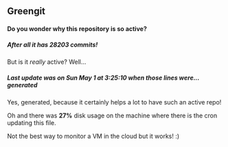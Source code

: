 ## Greengit

#### Do you wonder why this repository is so active?

##### After all it has 28203 commits!

But is it *really* active? Well...

##### Last update was on Sun May 1 at 3:25:10 when those lines were... generated

Yes, generated, because it certainly helps a lot to have such an active repo!

Oh and there was **27%** disk usage on the machine
where there is the cron updating this file.

Not the best way to monitor a VM in the cloud but it works! :)
